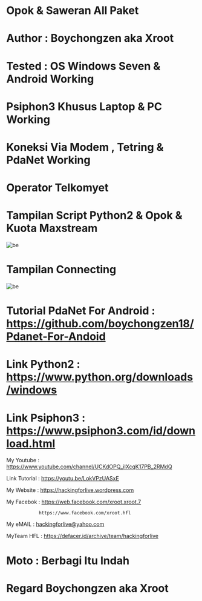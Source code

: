 # Opok & Saweran All Paket 

# Author : Boychongzen aka Xroot

# Tested  : OS Windows Seven & Android Working

# Psiphon3 Khusus Laptop & PC Working

# Koneksi Via Modem , Tetring & PdaNet Working 

# Operator Telkomyet 

# Tampilan Script Python2 & Opok & Kuota Maxstream
![be](https://raw.githubusercontent.com/boychongzen18/Scripts2-Laptop/master/uler.jpg)
# Tampilan Connecting 
![be](https://raw.githubusercontent.com/boychongzen18/Scripts2-Laptop/master/yt.jpg)

# Tutorial PdaNet For Android : https://github.com/boychongzen18/Pdanet-For-Andoid

# Link Python2  : https://www.python.org/downloads/windows

# Link Psiphon3 : https://www.psiphon3.com/id/download.html

My Youtube    : https://www.youtube.com/channel/UCKdOPQ_iIXcqK17PB_2RMdQ

Link Tutorial : https://youtu.be/LokVPzUASxE


My Website    : https://hackingforlive.wordpress.com

My Facebok    : https://web.facebook.com/xroot.xroot.7

                https://www.facebook.com/xroot.hfl

My eMAIL      : hackingforlive@yahoo.com

MyTeam HFL    : https://defacer.id/archive/team/hackingforlive

# Moto : Berbagi Itu Indah

# Regard Boychongzen aka Xroot
